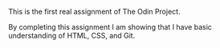 This is the first real assignment of The Odin Project.

By completing this assignment I am showing that I have basic understanding of HTML, CSS, and Git.

